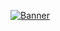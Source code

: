 [![Banner](https://github.com/bxxf/bxxf/assets/43238984/8b24310e-c788-4f48-97f0-59de6fe11a19)](https://www.linkedin.com/in/brebera/)
